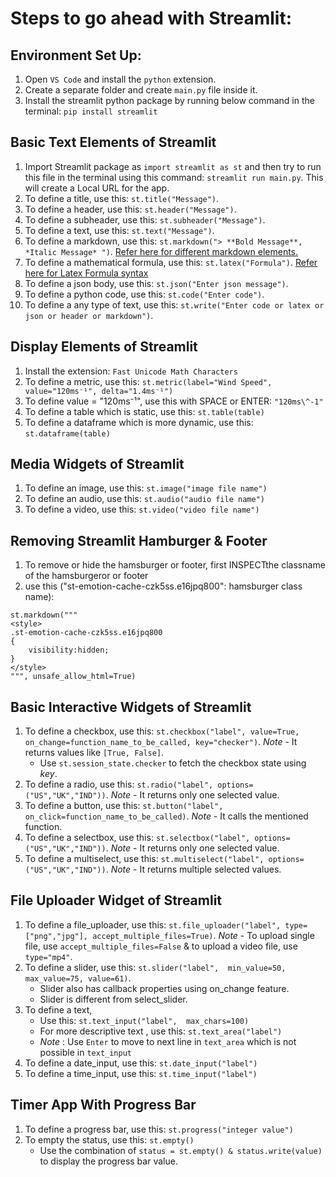 # Steps to go ahead with Streamlit:
## Environment Set Up:
1. Open ```VS Code``` and install the ```python``` extension.
2. Create a separate folder and create ```main.py``` file inside it.
3. Install the streamlit python package by running below command in the terminal: ```pip install streamlit```

## Basic Text Elements of Streamlit
1. Import Streamlit package as ```import streamlit as st``` and then try to run this file in the terminal using this command: ```streamlit run main.py```. This will create a Local URL for the app.
2. To define a title, use this: ```st.title("Message")```.
3. To define a header, use this: ```st.header("Message")```.
4. To define a subheader, use this: ```st.subheader("Message")```. 
5. To define a text, use this: ```st.text("Message")```.
6. To define a markdown, use this: ```st.markdown("> **Bold Message**, *Italic Message* ")```. [Refer here for different markdown elements.](https://www.markdownguide.org/cheat-sheet/)
7. To define a mathematical formula, use this: ```st.latex("Formula")```. [Refer here for Latex Formula syntax](https://katex.org/docs/supported)
8. To define a json body, use this: ```st.json("Enter json message")```.
9. To define a python code, use this: ```st.code("Enter code")```.
9. To define a any type of text, use this: ```st.write("Enter code or latex or json or header or markdown")```.

## Display Elements of Streamlit
1. Install the extension: ```Fast Unicode Math Characters```
2. To define a metric, use this: ```st.metric(label="Wind Speed", value="120ms⁻¹", delta="1.4ms⁻¹")```
3. To define value = "120ms⁻¹", use this with SPACE or ENTER: ```"120ms\^-1"```
4. To define a table which is static, use this: ```st.table(table)```
5. To define a dataframe which is more dynamic, use this: ```st.dataframe(table)```

##  Media Widgets of Streamlit
1. To define an image, use this: ```st.image("image file name")```
2. To define an audio, use this: ```st.audio("audio file name")```
3. To define a video, use this: ```st.video("video file name")```

## Removing Streamlit Hamburger & Footer
1. To remove or hide the hamsburger or footer, first INSPECTthe  classname of the hamsburgeror or footer
2. use this ("st-emotion-cache-czk5ss.e16jpq800": hamsburger class name):
```
st.markdown("""
<style>
.st-emotion-cache-czk5ss.e16jpq800
{
    visibility:hidden;            
}
</style>
""", unsafe_allow_html=True)
```

## Basic Interactive Widgets of Streamlit
1. To define a checkbox, use this: ```st.checkbox("label", value=True, on_change=function_name_to_be_called, key="checker")```. *Note* - It returns values like ```[True, False]```.
    - Use ```st.session_state.checker``` to fetch the checkbox state using *key*.
2. To define a radio, use this: ```st.radio("label", options=("US","UK","IND"))```. *Note* - It returns only one selected value.
3. To define a button, use this: ```st.button("label", on_click=function_name_to_be_called)```. *Note* - It calls the mentioned function.
4. To define a selectbox, use this: ```st.selectbox("label", options=("US","UK","IND"))```. *Note* - It returns only one selected value.
5. To define a multiselect, use this: ```st.multiselect("label", options=("US","UK","IND"))```. *Note* - It returns multiple selected values.

## File Uploader Widget of Streamlit
1. To define a file_uploader, use this: ```st.file_uploader("label", type=["png","jpg"], accept_multiple_files=True)```. *Note* - To upload single file, use ```accept_multiple_files=False``` & to upload a video file, use ```type="mp4"```.
2. To define a slider, use this: ```st.slider("label",  min_value=50, max_value=75, value=61)```.
    - Slider also has callback properties using on_change feature.
    - Slider is different from select_slider.
2. To define a text,
    - Use this: ```st.text_input("label",  max_chars=100)```
    - For more descriptive text , use this: ```st.text_area("label")```
    - *Note* : Use ```Enter``` to move to next line in ```text_area``` which is not possible in ```text_input```
3. To define a date_input, use this: ```st.date_input("label")```
4. To define a time_input, use this: ```st.time_input("label")```

## Timer App With Progress Bar
1. To define a progress bar, use this: ```st.progress("integer value")```
2. To empty the status, use this: ```st.empty()```
    - Use the combination of ```status = st.empty() & status.write(value)``` to display the progress bar value.